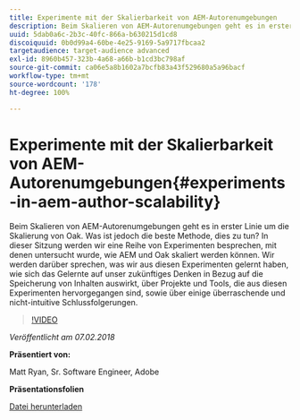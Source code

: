 ```yaml
---
title: Experimente mit der Skalierbarkeit von AEM-Autorenumgebungen
description: Beim Skalieren von AEM-Autorenumgebungen geht es in erster Linie um die Skalierung von Oak. Was ist jedoch die beste Methode, dies zu tun? In dieser Sitzung werden wir eine Reihe von Experimenten besprechen, mit denen untersucht wurde, wie AEM und Oak skaliert werden können. Wir werden darüber sprechen, was wir aus diesen Experimenten gelernt haben, wie sich das Gelernte auf unser zukünftiges Denken in Bezug auf die Speicherung von Inhalten auswirkt, über Projekte und Tools, die aus diesen Experimenten hervorgegangen sind, sowie über einige überraschende und nicht-intuitive Schlussfolgerungen.
uuid: 5dab0a6c-2b3c-40fc-866a-b630215d1cd8
discoiquuid: 0b0d99a4-60be-4e25-9169-5a9717fbcaa2
targetaudience: target-audience advanced
exl-id: 8960b457-323b-4a68-a66b-b1cd3bc798af
source-git-commit: ca06e5a8b1602a7bcfb83a43f529680a5a96bacf
workflow-type: tm+mt
source-wordcount: '178'
ht-degree: 100%

---
```


# Experimente mit der Skalierbarkeit von AEM-Autorenumgebungen{#experiments-in-aem-author-scalability}

Beim Skalieren von AEM-Autorenumgebungen geht es in erster Linie um die Skalierung von Oak. Was ist jedoch die beste Methode, dies zu tun? In dieser Sitzung werden wir eine Reihe von Experimenten besprechen, mit denen untersucht wurde, wie AEM und Oak skaliert werden können. Wir werden darüber sprechen, was wir aus diesen Experimenten gelernt haben, wie sich das Gelernte auf unser zukünftiges Denken in Bezug auf die Speicherung von Inhalten auswirkt, über Projekte und Tools, die aus diesen Experimenten hervorgegangen sind, sowie über einige überraschende und nicht-intuitive Schlussfolgerungen.

>[!VIDEO](https://video.tv.adobe.com/v/21522/?quality=9)

*Veröffentlicht am 07.02.2018*

**Präsentiert von:**

Matt Ryan, Sr. Software Engineer, Adobe

**Präsentationsfolien**

[Datei herunterladen](assets/experiments+in+aem+author+scalability+2+7+18.pdf)
<!--
[Get back to the Overview](https://helpx.adobe.com/experience-manager/kt/eseminars/gems/aem-index.html)
-->
